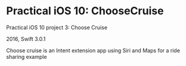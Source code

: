 # Practical iOS 10: ChooseCruise
Practical iOS 10 project 3: Choose Cruise

2016, Swift 3.0.1

Choose cruise is an Intent extension app using Siri and Maps for a ride sharing example
